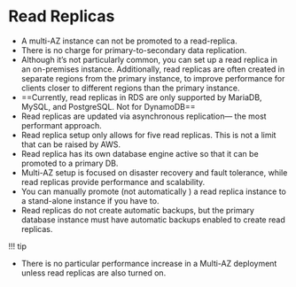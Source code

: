 # Read Replicas

- A multi-AZ instance can not be promoted to a read-replica.
- There is no charge for primary-to-secondary data replication.
- Although it’s not particularly common, you can set up a read replica in an on-premises instance. Additionally, read replicas are often created in separate regions from the primary instance, to improve performance for clients closer to different regions than the primary instance.
- ==Currently, read replicas in RDS are only supported by MariaDB, MySQL, and PostgreSQL. Not for DynamoDB==
- Read replicas are updated via asynchronous replication—  the most performant approach.
- Read replica setup only allows for five read replicas. This is not a limit that can be raised by AWS.
- Read replica has its own database engine active so that it can be promoted to a primary DB.
- Multi-AZ setup is focused on disaster recovery and fault tolerance, while read replicas provide performance and scalability.
- You can manually promote (not automatically ) a read replica instance to a stand-alone instance if you have to.
- Read replicas do not create automatic backups, but the primary database instance must have automatic backups enabled to create read replicas.

!!! tip
  - There is no particular performance increase in a Multi-AZ deployment unless read replicas are also turned on.